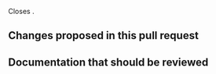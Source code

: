 Closes .

## Changes proposed in this pull request

<!--
Please describe here the main features / changes proposed for review and integration in fMRIPost-template
If this PR addresses some existing problem, please use GitHub's citing tools
(e.g., ref #, closes # or fixes #).
If there is not an existing issue open describing the problem, please consider opening a new
issue first and then link it from here (so the *fMRIPost-template* community has a better understanding
of ongoing development efforts and possible overlaps between contributions).
-->


## Documentation that should be reviewed
<!--
Please summarize here the main changes to the documentation that the reviewers should be aware of.
-->
